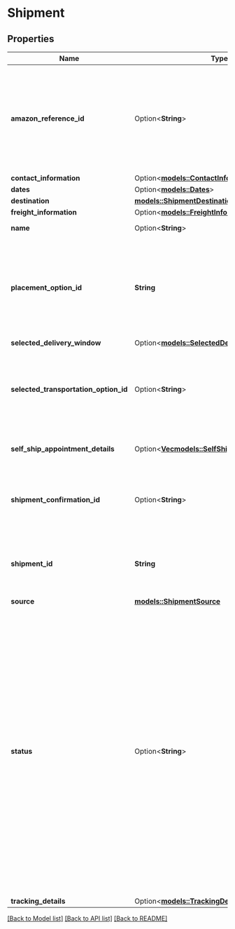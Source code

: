 # Shipment

## Properties

Name | Type | Description | Notes
------------ | ------------- | ------------- | -------------
**amazon_reference_id** | Option<**String**> | A unique identifier created by Amazon that identifies this Amazon-partnered, Less Than Truckload/Full Truckload (LTL/FTL) shipment. | [optional]
**contact_information** | Option<[**models::ContactInformation**](ContactInformation.md)> |  | [optional]
**dates** | Option<[**models::Dates**](Dates.md)> |  | [optional]
**destination** | [**models::ShipmentDestination**](ShipmentDestination.md) |  | 
**freight_information** | Option<[**models::FreightInformation**](FreightInformation.md)> |  | [optional]
**name** | Option<**String**> | The name of the shipment. | [optional]
**placement_option_id** | **String** | The identifier of a placement option. A placement option represents the shipment splits and destinations of SKUs. | 
**selected_delivery_window** | Option<[**models::SelectedDeliveryWindow**](SelectedDeliveryWindow.md)> |  | [optional]
**selected_transportation_option_id** | Option<**String**> | Identifier of a transportation option. A transportation option represent one option for how to send a shipment. | [optional]
**self_ship_appointment_details** | Option<[**Vec<models::SelfShipAppointmentDetails>**](SelfShipAppointmentDetails.md)> | List of self ship appointment details. | [optional]
**shipment_confirmation_id** | Option<**String**> | The confirmed shipment ID which shows up on labels (for example, `FBA1234ABCD`). | [optional]
**shipment_id** | **String** | Identifier of a shipment. A shipment contains the boxes and units being inbounded. | 
**source** | [**models::ShipmentSource**](ShipmentSource.md) |  | 
**status** | Option<**String**> | The status of a shipment. The state of the shipment will typically start as `UNCONFIRMED`, then transition to `WORKING` after a placement option has been confirmed, and then to `READY_TO_SHIP` once labels are generated.  Possible values: `ABANDONED`, `CANCELLED`, `CHECKED_IN`, `CLOSED`, `DELETED`, `DELIVERED`, `IN_TRANSIT`, `MIXED`, `READY_TO_SHIP`, `RECEIVING`, `SHIPPED`, `UNCONFIRMED`, `WORKING` | [optional]
**tracking_details** | Option<[**models::TrackingDetails**](TrackingDetails.md)> |  | [optional]

[[Back to Model list]](../README.md#documentation-for-models) [[Back to API list]](../README.md#documentation-for-api-endpoints) [[Back to README]](../README.md)


